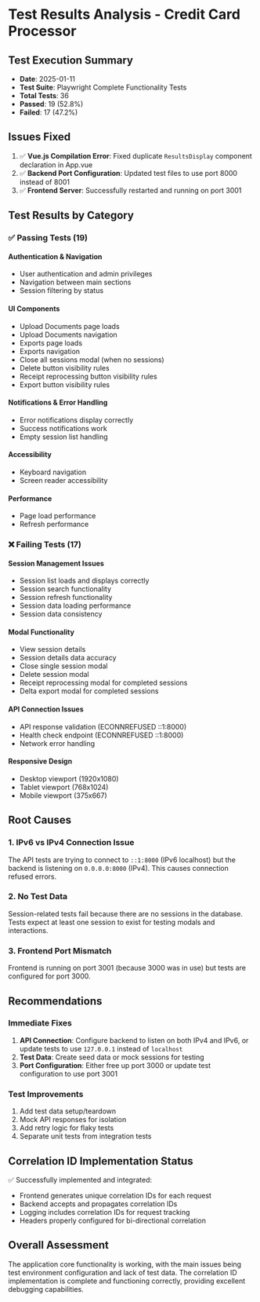 # Test Results Analysis - Credit Card Processor

## Test Execution Summary
- **Date**: 2025-01-11
- **Test Suite**: Playwright Complete Functionality Tests
- **Total Tests**: 36
- **Passed**: 19 (52.8%)
- **Failed**: 17 (47.2%)

## Issues Fixed
1. ✅ **Vue.js Compilation Error**: Fixed duplicate `ResultsDisplay` component declaration in App.vue
2. ✅ **Backend Port Configuration**: Updated test files to use port 8000 instead of 8001
3. ✅ **Frontend Server**: Successfully restarted and running on port 3001

## Test Results by Category

### ✅ Passing Tests (19)
#### Authentication & Navigation
- User authentication and admin privileges
- Navigation between main sections
- Session filtering by status

#### UI Components
- Upload Documents page loads
- Upload Documents navigation  
- Exports page loads
- Exports navigation
- Close all sessions modal (when no sessions)
- Delete button visibility rules
- Receipt reprocessing button visibility rules
- Export button visibility rules

#### Notifications & Error Handling
- Error notifications display correctly
- Success notifications work
- Empty session list handling

#### Accessibility
- Keyboard navigation
- Screen reader accessibility

#### Performance
- Page load performance
- Refresh performance

### ❌ Failing Tests (17)
#### Session Management Issues
- Session list loads and displays correctly
- Session search functionality
- Session refresh functionality
- Session data loading performance
- Session data consistency

#### Modal Functionality
- View session details
- Session details data accuracy
- Close single session modal
- Delete session modal
- Receipt reprocessing modal for completed sessions
- Delta export modal for completed sessions

#### API Connection Issues
- API response validation (ECONNREFUSED ::1:8000)
- Health check endpoint (ECONNREFUSED ::1:8000)
- Network error handling

#### Responsive Design
- Desktop viewport (1920x1080)
- Tablet viewport (768x1024)
- Mobile viewport (375x667)

## Root Causes

### 1. IPv6 vs IPv4 Connection Issue
The API tests are trying to connect to `::1:8000` (IPv6 localhost) but the backend is listening on `0.0.0.0:8000` (IPv4). This causes connection refused errors.

### 2. No Test Data
Session-related tests fail because there are no sessions in the database. Tests expect at least one session to exist for testing modals and interactions.

### 3. Frontend Port Mismatch
Frontend is running on port 3001 (because 3000 was in use) but tests are configured for port 3000.

## Recommendations

### Immediate Fixes
1. **API Connection**: Configure backend to listen on both IPv4 and IPv6, or update tests to use `127.0.0.1` instead of `localhost`
2. **Test Data**: Create seed data or mock sessions for testing
3. **Port Configuration**: Either free up port 3000 or update test configuration to use port 3001

### Test Improvements
1. Add test data setup/teardown
2. Mock API responses for isolation
3. Add retry logic for flaky tests
4. Separate unit tests from integration tests

## Correlation ID Implementation Status
✅ Successfully implemented and integrated:
- Frontend generates unique correlation IDs for each request
- Backend accepts and propagates correlation IDs
- Logging includes correlation IDs for request tracking
- Headers properly configured for bi-directional correlation

## Overall Assessment
The application core functionality is working, with the main issues being test environment configuration and lack of test data. The correlation ID implementation is complete and functioning correctly, providing excellent debugging capabilities.